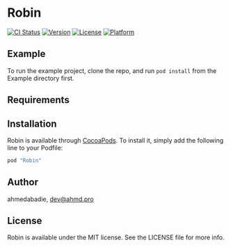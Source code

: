 # Robin

[![CI Status](http://img.shields.io/travis/ahmdx/Robin.svg?style=flat)](https://travis-ci.org/ahmdx/Robin)
[![Version](https://img.shields.io/cocoapods/v/Robin.svg?style=flat)](http://cocoapods.org/pods/Robin)
[![License](https://img.shields.io/cocoapods/l/Robin.svg?style=flat)](http://cocoapods.org/pods/Robin)
[![Platform](https://img.shields.io/cocoapods/p/Robin.svg?style=flat)](http://cocoapods.org/pods/Robin)

## Example

To run the example project, clone the repo, and run `pod install` from the Example directory first.

## Requirements

## Installation

Robin is available through [CocoaPods](http://cocoapods.org). To install
it, simply add the following line to your Podfile:

```ruby
pod "Robin"
```

## Author

ahmedabadie, dev@ahmd.pro

## License

Robin is available under the MIT license. See the LICENSE file for more info.
